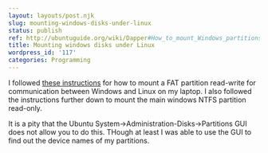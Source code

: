 ```yaml
---
layout: layouts/post.njk
slug: mounting-windows-disks-under-linux
status: publish
ref: http://ubuntuguide.org/wiki/Dapper#How_to_mount_Windows_partitions_.28FAT.29_on_boot-up.2C_and_allow_all_users_to_read.2Fwrite
title: Mounting windows disks under Linux
wordpress_id: '117'
categories: Programming
---
```


I followed [these instructions](http://ubuntuguide.org/wiki/Dapper#How_to_mount_Windows_partitions_.28FAT.29_on_boot-up.2C_and_allow_all_users_to_read.2Fwrite) for how to mount a FAT partition read-write for communication between Windows and Linux on my laptop.   I also followed the instructions further down to mount the main windows NTFS partition read-only.

It is a pity that the Ubuntu System->Administration-Disks->Partitions GUI does not allow you to do this.  THough at least I was able to use the GUI to find out the device names of my partitions.

